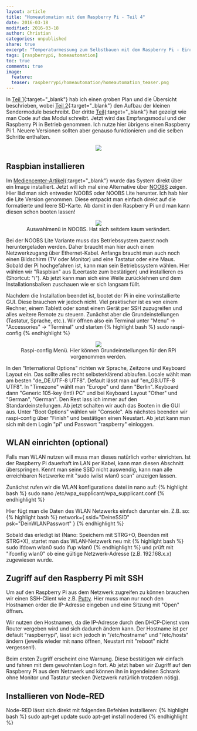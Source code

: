 ```yaml
---
layout: article
title: "Homeautomation mit dem Raspberry Pi - Teil 4"
date: 2016-03-18
modified: 2016-03-18
author: Christian
categories: unpublished
share: true
excerpt: "Temperaturmessung zum Selbstbauen mit dem Raspberry Pi - Einrichten des RPis"
tags: [raspberrypi, homeautomation]
toc: true
comments: true
image:
  feature: 
  teaser: raspberrypi/homeautomation/homeautomation_teaser.png
---
```


In [Teil 1](../HomeAutomation){:target="_blank"} hab ich einen groben Plan und die Übersicht beschrieben, wobei [Teil 2](../HomeAutomation_2){:target="_blank"} den Aufbau der kleinen Sendermodule beschreibt. 
Der dritte [Teil](../HomeAutomation_3){:target="_blank"} hat gezeigt wie man Code auf das Modul schreibt. Jetzt wird das Empfangsmodul und der Raspberry Pi in Betrieb genommen. Ich nutze hier übrigens einen Raspberry Pi 1. Neuere Versionen sollten aber genauso funktionieren und die selben Schritte enthalten.

<figure style="text-align: center">
	<img src="{{ site.url }}/images/raspberrypi/homeautomation/install_raspbian_and_communicate.png">
</figure>

## Raspbian installieren

Im [Mediencenter-Artikel](../Mediencenter){:target="_blank"} wurde das System direkt über ein Image installiert. Jetzt will ich mal eine Alternative über <a href="https://www.raspberrypi.org/downloads/noobs/">NOOBS</a> zeigen. Hier läd man sich entweder NOOBS oder NOOBS Lite herunter. Ich hab hier die Lite Version genommen. Diese entpackt man einfach direkt auf die formatierte und leere SD-Karte. Ab damit in den Raspberry Pi und man kann diesen schon booten lassen!

<figure style="text-align: center">
	<img src="{{ site.url }}/images/raspberrypi/homeautomation/noobs.png">
	<figcaption>
		Auswahlmenü in NOOBS. Hat sich seitdem kaum verändert.
	</figcaption>
</figure>


Bei der NOOBS Lite Variante muss das Betriebssystem zuerst noch heruntergeladen werden. Daher braucht man hier auch einen Netzwerkzugang über Ethernet-Kabel. Anfangs braucht man auch noch einen Bildschirm (TV oder Monitor) und eine Tastatur oder eine Maus. Sobald der Pi hochgefahren ist, kann man sein Betriebssystem wählen. Hier wählen wir "Raspbian" aus (Leertaste zum bestätigen) und installieren es (Shortcut: "i"). Ab jetzt kann man sich eine Weile zurücklehnen und dem Installationsbalken zuschauen wie er sich langsam füllt.

Nachdem die Installation beendet ist, bootet der Pi in eine vorinstallierte GUI. Diese brauchen wir jedoch nicht. Viel praktischer ist es von einem Rechner, einem Tablett oder sonst einem Gerät per SSH zuzugreifen und alles weitere Remote zu steuern. Zunächst aber die Grundeinstellungen (Tastatur, Sprache, etc.).
Wir öffnen also ein Terminal unter "Menu" -> "Accessories" -> "Terminal" und starten
{% highlight bash %}
	sudo raspi-config
{% endhighlight %}

<figure style="text-align: center">
	<img src="{{ site.url }}/images/raspberrypi/homeautomation/raspi-config-configuration-rasbian.png">
	<figcaption>
		Raspi-config Menü. Hier können Grundeinstellungen für den RPi vorgenommen werden.
	</figcaption>
</figure>

In den "International Options" richten wir Sprache, Zeitzone und Keyboard Layout ein. Das sollte alles recht selbsterklärend ablaufen. Locale wählt man am besten "de_DE.UTF-8 UTF8". Default lässt man auf "en_GB.UTF-8 UTF8". In "Timezone" wählt man "Europe" und dann "Berlin". Keyboard dann "Generic 105-key (Intl) PC" und bei Keyboard Layout "Other" und "German", "German". Den Rest lass ich immer auf den Standardeinstellungen. Ab jetzt schalten wir auch das Booten in die GUI aus. Unter "Boot Options" wählen wir "Console". Als nächstes beenden wir raspi-config über "Finish" und bestätigen einen Neustart.
Ab jetzt kann man sich mit dem Login "pi" und Passwort "raspberry" einloggen.

## WLAN einrichten (optional)

Falls man WLAN nutzen will muss man dieses natürlich vorher einrichten. Ist der Raspberry Pi dauerhaft im LAN per Kabel, kann man diesen Abschnitt überspringen.
Kennt man seine SSID nicht auswendig, kann man alle erreichbaren Netzwerke mit "sudo iwlist wlan0 scan" anzeigen lassen.

Zunächst rufen wir die WLAN konfigurations datei in nano auf:
{% highlight bash %}
	sudo nano /etc/wpa_supplicant/wpa_supplicant.conf
{% endhighlight %}

Hier fügt man die Daten des WLAN Netzwerks einfach darunter ein. 
Z.B. so:
{% highlight bash %}
	network={
		ssid="DeineSSID"
		psk="DeinWLANPasswort"
	}
{% endhighlight %}

Sobald das erledigt ist (Nano: Speichern mit STRG+O, Beenden mit STRG+X), startet man das WLAN-Netzwerk neu mit
{% highlight bash %}
	sudo ifdown wlan0
	sudo ifup wlan0
{% endhighlight %}
und prüft mit "ifconfig wlan0" ob eine gültige Netzwerk-Adresse (z.B. 192.168.x.x) zugewiesen wurde.


## Zugriff auf den Raspberry Pi mit SSH

Um auf den Raspberry Pi aus dem Netzwerk zugreifen zu können brauchen wir einen SSH-Client wie z.B. <a href="http://www.putty.org/">Putty</a>. Hier muss man nur noch den Hostnamen order die IP-Adresse eingeben und eine Sitzung mit "Open" öffnen.

Wir nutzen den Hostnamen, da die IP-Adresse durch den DHCP-Dienst vom Router vergeben wird und sich dadurch ändern kann. Der Hostname ist per default "raspberrypi", lässt sich jedoch in "/etc/hostname" und "/etc/hosts" ändern (jeweils wieder mit nano öffnen, Neustart mit "reboot" nicht vergessen!).

Beim ersten Zugriff erscheint eine Warnung. Diese bestätigen wir einfach und fahren mit dem gewohnten Login fort. Ab jetzt haben wir Zugriff auf den Raspberry Pi aus dem Netzwerk und können ihn in irgendeinen Schrank ohne Monitor und Tastatur stecken (Netzwerk natürlich trotzdem nötig).

## Installieren von Node-RED

Node-RED lässt sich direkt mit folgenden Befehlen installieren:
{% highlight bash %}
	sudo apt-get update
	sudo apt-get install nodered
{% endhighlight %}

<!-- Noobs Lite herunterladen, auf formatierte SD Karte kopieren.
- SD Karte in RPi stecken
- booten
- Netzwerkkabel (bei Lite) benötigt!
- Raspbian auswählen (Leertaste), installieren (i), warten 

- Internationational

-->

